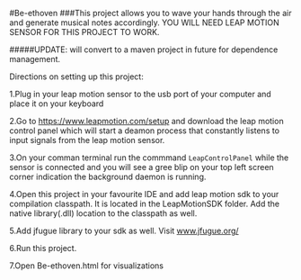 #Be-ethoven
###This project allows you to wave your hands through the air and generate musical notes accordingly. YOU WILL NEED LEAP MOTION SENSOR FOR THIS PROJECT TO WORK.

#####UPDATE: will convert to a maven project in future for dependence management.

Directions on setting up this project:

1.Plug in your leap motion sensor to the usb port of your computer and place it on your keyboard

2.Go to https://www.leapmotion.com/setup and download the leap motion control panel which will start a deamon process that constantly listens to input signals from the leap motion sensor.

3.On your comman terminal run the commmand ```LeapControlPanel``` while the sensor is connected and you will see a gree blip on your top left screen corner indication the background daemon is running.

4.Open this project in your favourite IDE and add leap motion sdk to your compilation classpath. It is located in the LeapMotionSDK folder. Add the native library(.dll) location to the classpath as well.

5.Add jfugue library to your sdk as well. Visit www.jfugue.org/

6.Run this project.

7.Open Be-ethoven.html for visualizations
